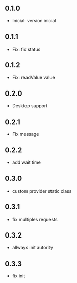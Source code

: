 ## 0.1.0

- Inicial: version inicial

## 0.1.1

- Fix: fix status

## 0.1.2

- Fix: readValue value

## 0.2.0

- Desktop support

## 0.2.1

- Fix message

## 0.2.2

- add wait time

## 0.3.0

- custom provider static class

## 0.3.1

- fix multiples requests

## 0.3.2

- allways init autority

## 0.3.3

- fix init
